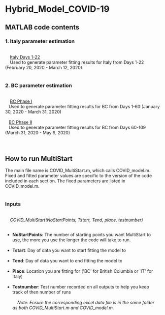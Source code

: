 # Hybrid_Model_COVID-19

## MATLAB code contents
### 1. Italy parameter estimation ### 
<br /> &nbsp;&nbsp;&nbsp;
[Italy Days 1-22](https://github.com/cedholm/Hybrid_Model_COVID-19/tree/main/Italy%20Parameter%20Estimation)
<br /> &nbsp;&nbsp;&nbsp;
Used to generate parameter fitting results for Italy from Days 1-22 (February 20, 2020 - March 12, 2020)
<br /> &nbsp;&nbsp;


### 2. BC parameter estimation ### 
<br /> &nbsp;&nbsp;&nbsp;
[BC Phase I](https://github.com/cedholm/Hybrid_Model_COVID-19/tree/main/BC%20Parameter%20Estimation/Phase%201)
<br /> &nbsp;&nbsp;
Used to generate parameter fitting results for BC from Days 1-60 (January 30, 2020 - March 31, 2020)
<br /> &nbsp;&nbsp;
<br /> &nbsp;&nbsp;
[BC Phase II](https://github.com/cedholm/Hybrid_Model_COVID-19/tree/main/BC%20Parameter%20Estimation/Phase%202)
<br /> &nbsp;&nbsp;
Used to generate parameter fitting results for BC from Days 60-109 (March 31, 2020 - May 9, 2020)
<br /> &nbsp;&nbsp;
<br /> &nbsp;&nbsp;


## How to run MultiStart
The main file name is COVID_MultiStart.m, which calls COVID_model.m. Fixed and fitted parameter values are specific to the version of the code included in each section. The fixed parameters are listed in COVID_model.m.
<br /> &nbsp;&nbsp;

### Inputs ###
<br /> &nbsp;&nbsp;&nbsp;
*COVID_MultiStart(NoStartPoints, Tstart, Tend, place, testnumber)*
<br /> &nbsp;&nbsp;&nbsp;
- **NoStartPoints**: The number of starting points you want MultiStart to use, the more you use the longer the code will take to run. 
<br /> &nbsp;&nbsp;&nbsp;
- **Tstart**: Day of data you want to start fitting the model to 
<br /> &nbsp;&nbsp;&nbsp;
- **Tend**: Day of data you want to end fitting the model to 
<br /> &nbsp;&nbsp;&nbsp;
- **Place**: Location you are fitting for ('BC' for British Columbia or 'IT' for Italy)
<br /> &nbsp;&nbsp;&nbsp;
- **Testnumber**: Test number recorded on all outputs to help you keep track of then number of runs
<br /> &nbsp;&nbsp;&nbsp;
<br /> &nbsp;&nbsp;&nbsp;
*Note: Ensure the corresponding excel data file is in the same folder as both COVID_MultiStart.m and COVID_model.m.*
<br /> &nbsp;&nbsp;&nbsp;
